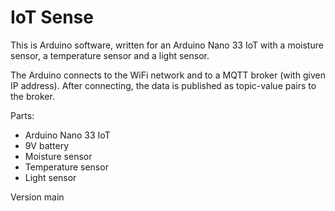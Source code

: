 # IoT Sense

This is Arduino software, written for an Arduino Nano 33 IoT with a moisture sensor, a temperature sensor and a light sensor.

The Arduino connects to the WiFi network and to a MQTT broker (with given IP address). After connecting, the data is published as topic-value pairs to the broker.


Parts:
- Arduino Nano 33 IoT
- 9V battery
- Moisture sensor
- Temperature sensor
- Light sensor

Version main
